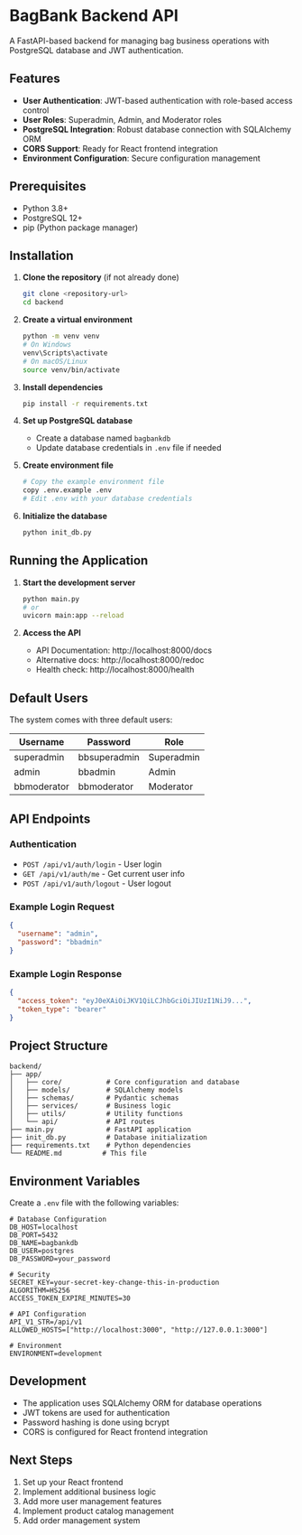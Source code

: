 # BagBank Backend API

A FastAPI-based backend for managing bag business operations with PostgreSQL database and JWT authentication.

## Features

- **User Authentication**: JWT-based authentication with role-based access control
- **User Roles**: Superadmin, Admin, and Moderator roles
- **PostgreSQL Integration**: Robust database connection with SQLAlchemy ORM
- **CORS Support**: Ready for React frontend integration
- **Environment Configuration**: Secure configuration management

## Prerequisites

- Python 3.8+
- PostgreSQL 12+
- pip (Python package manager)

## Installation

1. **Clone the repository** (if not already done)
   ```bash
   git clone <repository-url>
   cd backend
   ```

2. **Create a virtual environment**
   ```bash
   python -m venv venv
   # On Windows
   venv\Scripts\activate
   # On macOS/Linux
   source venv/bin/activate
   ```

3. **Install dependencies**
   ```bash
   pip install -r requirements.txt
   ```

4. **Set up PostgreSQL database**
   - Create a database named `bagbankdb`
   - Update database credentials in `.env` file if needed

5. **Create environment file**
   ```bash
   # Copy the example environment file
   copy .env.example .env
   # Edit .env with your database credentials
   ```

6. **Initialize the database**
   ```bash
   python init_db.py
   ```

## Running the Application

1. **Start the development server**
   ```bash
   python main.py
   # or
   uvicorn main:app --reload
   ```

2. **Access the API**
   - API Documentation: http://localhost:8000/docs
   - Alternative docs: http://localhost:8000/redoc
   - Health check: http://localhost:8000/health

## Default Users

The system comes with three default users:

| Username | Password | Role |
|----------|----------|------|
| superadmin | bbsuperadmin | Superadmin |
| admin | bbadmin | Admin |
| bbmoderator | bbmoderator | Moderator |

## API Endpoints

### Authentication
- `POST /api/v1/auth/login` - User login
- `GET /api/v1/auth/me` - Get current user info
- `POST /api/v1/auth/logout` - User logout

### Example Login Request
```json
{
  "username": "admin",
  "password": "bbadmin"
}
```

### Example Login Response
```json
{
  "access_token": "eyJ0eXAiOiJKV1QiLCJhbGciOiJIUzI1NiJ9...",
  "token_type": "bearer"
}
```

## Project Structure

```
backend/
├── app/
│   ├── core/           # Core configuration and database
│   ├── models/         # SQLAlchemy models
│   ├── schemas/        # Pydantic schemas
│   ├── services/       # Business logic
│   ├── utils/          # Utility functions
│   └── api/            # API routes
├── main.py             # FastAPI application
├── init_db.py          # Database initialization
├── requirements.txt    # Python dependencies
└── README.md          # This file
```

## Environment Variables

Create a `.env` file with the following variables:

```env
# Database Configuration
DB_HOST=localhost
DB_PORT=5432
DB_NAME=bagbankdb
DB_USER=postgres
DB_PASSWORD=your_password

# Security
SECRET_KEY=your-secret-key-change-this-in-production
ALGORITHM=HS256
ACCESS_TOKEN_EXPIRE_MINUTES=30

# API Configuration
API_V1_STR=/api/v1
ALLOWED_HOSTS=["http://localhost:3000", "http://127.0.0.1:3000"]

# Environment
ENVIRONMENT=development
```

## Development

- The application uses SQLAlchemy ORM for database operations
- JWT tokens are used for authentication
- Password hashing is done using bcrypt
- CORS is configured for React frontend integration

## Next Steps

1. Set up your React frontend
2. Implement additional business logic
3. Add more user management features
4. Implement product catalog management
5. Add order management system

